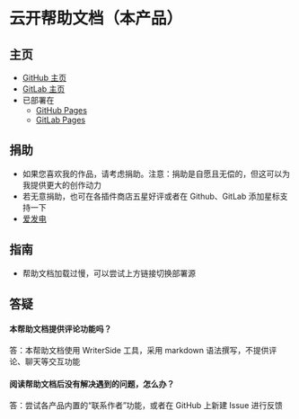 # 云开帮助文档（本产品）

## 主页
* [GitHub 主页](https://github.com/xyk953651094/SkyDocuments "跳转至 GitHub 主页")
* [GitLab 主页](https://gitlab.com/xyk953651094/SkyDocuments "跳转至 GitLab 主页")
* 已部署在
  * [GitHub Pages](https://xyk953651094.github.io/SkyDocuments "跳转至 GitHub Pages")
  * [GitLab Pages](https://xyk953651094.gitlab.io/SkyDocuments "跳转至 GitLab Pages")

## 捐助
* 如果您喜欢我的作品，请考虑捐助。注意：捐助是自愿且无偿的，但这可以为我提供更大的创作动力
* 若无意捐助，也可在各插件商店五星好评或者在 Github、GitLab 添加星标支持一下
* [爱发电](https://afdian.net/a/xyk953651094 "跳转至爱发电")

## 指南
* 帮助文档加载过慢，可以尝试上方链接切换部署源

## 答疑
#### 本帮助文档提供评论功能吗？
答：本帮助文档使用 WriterSide 工具，采用 markdown 语法撰写，不提供评论、聊天等交互功能
#### 阅读帮助文档后没有解决遇到的问题，怎么办？
答：尝试各产品内置的“联系作者”功能，或者在 GitHub 上新建 Issue 进行反馈